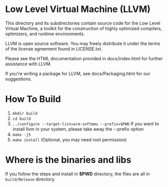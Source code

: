 Low Level Virtual Machine (LLVM)
================================

This directory and its subdirectories contain source code for the Low Level
Virtual Machine, a toolkit for the construction of highly optimized compilers,
optimizers, and runtime environments.

LLVM is open source software. You may freely distribute it under the terms of
the license agreement found in LICENSE.txt.

Please see the HTML documentation provided in docs/index.html for further
assistance with LLVM.

If you're writing a package for LLVM, see docs/Packaging.html for our
suggestions.

# How To Build
1. `mkdir build`
2. `cd build`
3. `../configure --target-list=arm-softmmu --prefix=$PWD` If you want to install llvm in your system, please take away the --prefix option
4. `make -j5`
5. `make install` (Optional, you may need root permission)

# Where is the binaries and libs
If you follow the steps and install in __$PWD__ directory, the files are all in `build/Release` directory.
